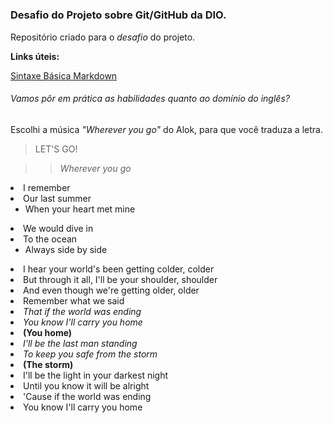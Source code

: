 # <h3>Desafio do Projeto sobre Git/GitHub da DIO.</h3>
Repositório criado para o <em>desafio</em> do projeto.

<strong>Links úteis:</strong>

[Sintaxe Básica Markdown](https://www.markdownguide.org/basic-syntax/)

<h6> Vamos pôr em prática as habilidades quanto ao domínio do inglês?</h6>
Escolhi a música <em>"Wherever you go"</em> do Alok, para que você traduza a letra. 

>LET'S GO!


>><em>Wherever you go</em>

<li>I remember</li>
<li>Our last summer
  <ul>
    <li>When your heart met mine</li>
  </ul>
 <li>We would dive in</li>
 <li>To the ocean
  <ul>
    <li>Always side by side</li>
  </ul>
  <li>I hear your world's been getting colder, colder</li>
  <li>But through it all, I'll be your shoulder, shoulder</li>
  <li>And even though we're getting older, older</li>
  <li>Remember what we said</li>
  
  <li><em>That if the world was ending</li></em>
  <li><em>You know I'll carry you home</li></em>
  <li><strong>(You home)</li></strong>
  <li><em>I'll be the last man standing</li></em>
  <li><em>To keep you safe from the storm</li></em>
  <li><strong>(The storm)</li></strong>
  <li>I'll be the light in your darkest night</li>
  <li>Until you know it will be alright</li>
  <li>'Cause if the world was ending</li>
  <li>You know I'll carry you home</li>
  










  













  
